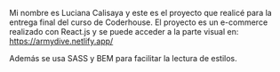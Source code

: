 Mi nombre es Luciana Calisaya y este es el proyecto que realicé para la entrega final del curso de Coderhouse.
El proyecto es un e-commerce realizado con React.js y se puede acceder a la parte visual en:
https://armydive.netlify.app/

Además se usa SASS y BEM para facilitar la lectura de estilos.